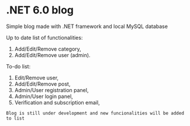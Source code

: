 # .NET 6.0 blog
Simple blog made with .NET framework and local MySQL database

Up to date list of functionalities:
1. Add/Edit/Remove category,
2. Add/Edit/Remove user (admin).

To-do list:
1. Edit/Remove user,
2. Add/Edit/Remove post,
3. Admin/User registration panel,
4. Admin/User login panel,
5. Verification and subscription email,

`Blog is still under development and new funcionalities will be added to list`
